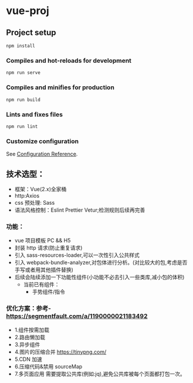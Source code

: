 # vue-proj

## Project setup

```
npm install
```

### Compiles and hot-reloads for development

```
npm run serve
```

### Compiles and minifies for production

```
npm run build
```

### Lints and fixes files

```
npm run lint
```

### Customize configuration

See [Configuration Reference](https://cli.vuejs.org/config/).

## 技术选型：

- 框架：Vue(2.x)全家桶
- http:Axios
- css 预处理: Sass
- 语法风格控制：Eslint Prettier Vetur;检测规则后续再完善

### 功能：

- vue 项目模板 PC && H5
- 封装 http 请求(防止重复请求)
- 引入 sass-resources-loader,可以一次性引入公共样式
- 引入 webpack-bundle-analyzer,对包体进行分析。(对比较大的包,考虑是否手写或者用其他插件替换)
- 后续会陆续添加一下功能性组件(小功能不必去引入一些类库,减小包的体积)
  - 当前已有组件：
    - 手势组件/指令

### 优化方案：参考-https://segmentfault.com/a/1190000021183492

- 1.组件按需加载
- 2.路由懒加载
- 3.异步组件
- 4.图片的压缩合并 https://tinypng.com/
- 5.CDN 加速
- 6.压缩代码&禁用 sourceMap
- 7.多页面应用 需要提取公共库(例如:jq),避免公共库被每个页面都打包一次。
